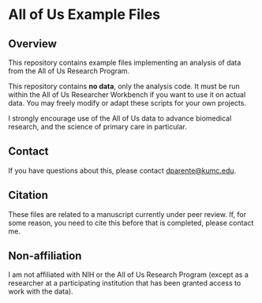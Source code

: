 # All of Us Example Files

## Overview

This repository contains example files implementing an analysis of data from the All of Us Research Program.

This repository contains **no data**, only the analysis code. It must be run within the All of Us Researcher Workbench if you want to use it on actual data. You may freely modify or adapt these scripts for your own projects.

I strongly encourage use of the All of Us data to advance biomedical research, and the science of primary care in particular.

## Contact

If you have questions about this, please contact dparente@kumc.edu.

## Citation

These files are related to a manuscript currently under peer review. If, for some reason, you need to cite this before that is completed, please contact me.

## Non-affiliation

I am not affiliated with NIH or the All of Us Research Program (except as a researcher at a participating institution that has been granted access to work with the data).